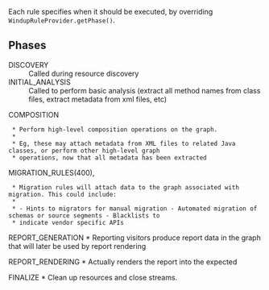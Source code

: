 Each rule specifies when it should be executed, by overriding `WindupRuleProvider.getPhase()`.

## Phases

<dl>
<dt>DISCOVERY
<dd>Called during resource discovery

<dt>INITIAL_ANALYSIS
<dd>Called to perform basic analysis (extract all method names from class files, extract metadata from xml files, etc)

</dl>

COMPOSITION

     * Perform high-level composition operations on the graph.
     * 
     * Eg, these may attach metadata from XML files to related Java classes, or perform other high-level graph
     * operations, now that all metadata has been extracted

MIGRATION_RULES(400),

     * Migration rules will attach data to the graph associated with migration. This could include:
     * 
     * - Hints to migrators for manual migration - Automated migration of schemas or source segments - Blacklists to
     * indicate vendor specific APIs

REPORT_GENERATION
     * Reporting visitors produce report data in the graph that will later be used by report rendering


REPORT_RENDERING
     * Actually renders the report into the expected


FINALIZE
     * Clean up resources and close streams.

